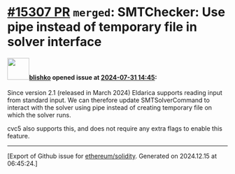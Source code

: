 # [\#15307 PR](https://github.com/ethereum/solidity/pull/15307) `merged`: SMTChecker: Use pipe instead of temporary file in solver interface

#### <img src="https://avatars.githubusercontent.com/u/16404346?v=4" width="50">[blishko](https://github.com/blishko) opened issue at [2024-07-31 14:45](https://github.com/ethereum/solidity/pull/15307):

Since version 2.1 (released in March 2024) Eldarica supports reading input from standard input. We can therefore update SMTSolverCommand to interact with the solver using pipe instead of creating temporary file on which the solver runs.

cvc5 also supports this, and does not require any extra flags to enable this feature.




-------------------------------------------------------------------------------



[Export of Github issue for [ethereum/solidity](https://github.com/ethereum/solidity). Generated on 2024.12.15 at 06:45:24.]
